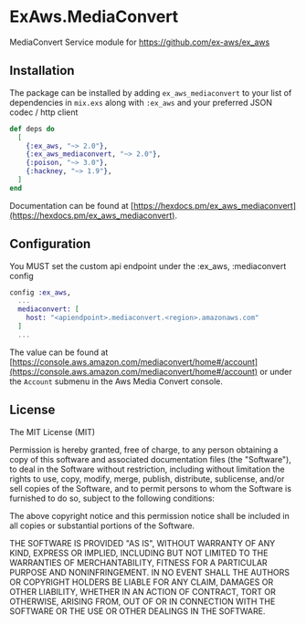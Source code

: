 # ExAws.MediaConvert

MediaConvert Service module for https://github.com/ex-aws/ex_aws

## Installation

The package can be installed by adding `ex_aws_mediaconvert` to your list of 
dependencies in `mix.exs` along with `:ex_aws` and your preferred JSON 
codec / http client

```elixir
def deps do
  [
    {:ex_aws, "~> 2.0"},
    {:ex_aws_mediaconvert, "~> 2.0"},
    {:poison, "~> 3.0"},
    {:hackney, "~> 1.9"},
  ]
end
```

Documentation can be found at [https://hexdocs.pm/ex_aws_mediaconvert](https://hexdocs.pm/ex_aws_mediaconvert).

## Configuration

You MUST set the custom api endpoint under the :ex_aws, :mediaconvert config

```elixir
config :ex_aws,
  ...
  mediaconvert: [
    host: "<apiendpoint>.mediaconvert.<region>.amazonaws.com"
  ]
  ...
```

The value can be found at [https://console.aws.amazon.com/mediaconvert/home#/account](https://console.aws.amazon.com/mediaconvert/home#/account) or under the `Account` submenu in the Aws Media Convert console.

## License

The MIT License (MIT)

Permission is hereby granted, free of charge, to any person obtaining a copy
of this software and associated documentation files (the "Software"), to deal
in the Software without restriction, including without limitation the rights
to use, copy, modify, merge, publish, distribute, sublicense, and/or sell
copies of the Software, and to permit persons to whom the Software is
furnished to do so, subject to the following conditions:

The above copyright notice and this permission notice shall be included in
all copies or substantial portions of the Software.

THE SOFTWARE IS PROVIDED "AS IS", WITHOUT WARRANTY OF ANY KIND, EXPRESS OR
IMPLIED, INCLUDING BUT NOT LIMITED TO THE WARRANTIES OF MERCHANTABILITY,
FITNESS FOR A PARTICULAR PURPOSE AND NONINFRINGEMENT. IN NO EVENT SHALL THE
AUTHORS OR COPYRIGHT HOLDERS BE LIABLE FOR ANY CLAIM, DAMAGES OR OTHER
LIABILITY, WHETHER IN AN ACTION OF CONTRACT, TORT OR OTHERWISE, ARISING FROM,
OUT OF OR IN CONNECTION WITH THE SOFTWARE OR THE USE OR OTHER DEALINGS IN
THE SOFTWARE.
